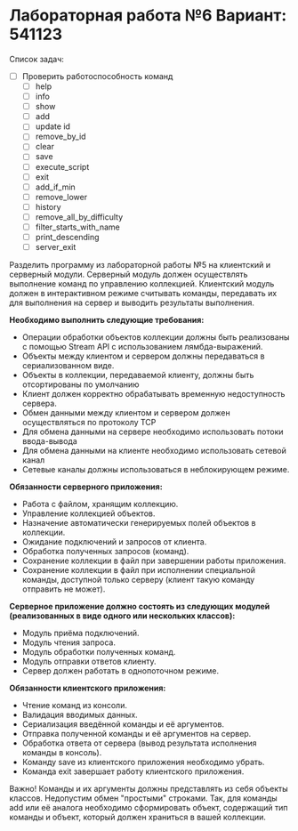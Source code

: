 # Лабораторная работа №6 Вариант: 541123
Список задач:
- [ ] Проверить работоспособность команд 
  - [ ] help
  - [ ] info
  - [ ] show
  - [ ] add
  - [ ] update id
  - [ ] remove_by_id
  - [ ] clear
  - [ ] save
  - [ ] execute_script
  - [ ] exit
  - [ ] add_if_min
  - [ ] remove_lower
  - [ ] history
  - [ ] remove_all_by_difficulty
  - [ ] filter_starts_with_name
  - [ ] print_descending
  - [ ] server_exit

Разделить программу из лабораторной работы №5 на клиентский и серверный модули. Серверный модуль должен осуществлять выполнение команд по управлению коллекцией. Клиентский модуль должен в интерактивном режиме считывать команды, передавать их для выполнения на сервер и выводить результаты выполнения.

**Необходимо выполнить следующие требования:**
+ Операции обработки объектов коллекции должны быть реализованы с помощью Stream API с использованием лямбда-выражений.
+ Объекты между клиентом и сервером должны передаваться в сериализованном виде.
+ Объекты в коллекции, передаваемой клиенту, должны быть отсортированы по умолчанию
+ Клиент должен корректно обрабатывать временную недоступность сервера.
+ Обмен данными между клиентом и сервером должен осуществляться по протоколу TCP
+ Для обмена данными на сервере необходимо использовать потоки ввода-вывода
+ Для обмена данными на клиенте необходимо использовать сетевой канал
+ Сетевые каналы должны использоваться в неблокирующем режиме.

**Обязанности серверного приложения:**
+ Работа с файлом, хранящим коллекцию.
+ Управление коллекцией объектов.
+ Назначение автоматически генерируемых полей объектов в коллекции.
+ Ожидание подключений и запросов от клиента.
+ Обработка полученных запросов (команд).
+ Сохранение коллекции в файл при завершении работы приложения.
+ Сохранение коллекции в файл при исполнении специальной команды, доступной только серверу (клиент такую команду отправить не может).

**Серверное приложение должно состоять из следующих модулей (реализованных в виде одного или нескольких классов):**
+ Модуль приёма подключений.
+ Модуль чтения запроса.
+ Модуль обработки полученных команд.
+ Модуль отправки ответов клиенту.
+ Сервер должен работать в однопоточном режиме.

**Обязанности клиентского приложения:**
+ Чтение команд из консоли.
+ Валидация вводимых данных.
+ Сериализация введённой команды и её аргументов.
+ Отправка полученной команды и её аргументов на сервер.
+ Обработка ответа от сервера (вывод результата исполнения команды в консоль).
+ Команду save из клиентского приложения необходимо убрать.
+ Команда exit завершает работу клиентского приложения.

Важно! Команды и их аргументы должны представлять из себя объекты классов. Недопустим обмен "простыми" строками. Так, для команды add или её аналога необходимо сформировать объект, содержащий тип команды и объект, который должен храниться в вашей коллекции.
